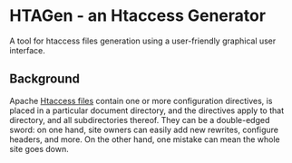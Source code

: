 # HTAGen - an Htaccess Generator

A tool for htaccess files generation using a user-friendly graphical user interface.

## Background

Apache [Htaccess files](http://httpd.apache.org/docs/current/howto/htaccess.html) contain one or more configuration directives, is placed in a particular document directory, and the directives apply to that directory, and all subdirectories thereof.
They can be a double-edged sword: on one hand, site owners can easily add new rewrites, configure headers, and more. On the other hand, one mistake can mean the whole site goes down.
